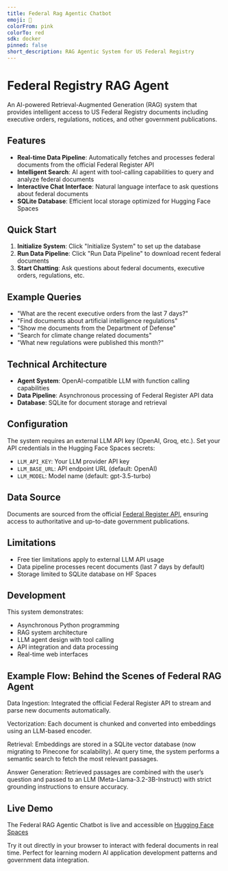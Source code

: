 ```yaml
---
title: Federal Rag Agentic Chatbot
emoji: 🐠
colorFrom: pink
colorTo: red
sdk: docker
pinned: false
short_description: RAG Agentic System for US Federal Registry
---
```


# Federal Registry RAG Agent

An AI-powered Retrieval-Augmented Generation (RAG) system that provides intelligent access to US Federal Registry documents including executive orders, regulations, notices, and other government publications.

## Features

- **Real-time Data Pipeline**: Automatically fetches and processes federal documents from the official Federal Register API
- **Intelligent Search**: AI agent with tool-calling capabilities to query and analyze federal documents
- **Interactive Chat Interface**: Natural language interface to ask questions about federal documents
- **SQLite Database**: Efficient local storage optimized for Hugging Face Spaces

## Quick Start

1. **Initialize System**: Click "Initialize System" to set up the database
2. **Run Data Pipeline**: Click "Run Data Pipeline" to download recent federal documents
3. **Start Chatting**: Ask questions about federal documents, executive orders, regulations, etc.

## Example Queries

- "What are the recent executive orders from the last 7 days?"
- "Find documents about artificial intelligence regulations"
- "Show me documents from the Department of Defense"
- "Search for climate change related documents" 
- "What new regulations were published this month?"

## Technical Architecture

- **Agent System**: OpenAI-compatible LLM with function calling capabilities
- **Data Pipeline**: Asynchronous processing of Federal Register API data
- **Database**: SQLite for document storage and retrieval

## Configuration

The system requires an external LLM API key (OpenAI, Groq, etc.). Set your API credentials in the Hugging Face Spaces secrets:

- `LLM_API_KEY`: Your LLM provider API key
- `LLM_BASE_URL`: API endpoint URL (default: OpenAI)
- `LLM_MODEL`: Model name (default: gpt-3.5-turbo)

## Data Source

Documents are sourced from the official [Federal Register API](https://www.federalregister.gov/developers/documentation/api/v1), ensuring access to authoritative and up-to-date government publications.

## Limitations

- Free tier limitations apply to external LLM API usage
- Data pipeline processes recent documents (last 7 days by default)
- Storage limited to SQLite database on HF Spaces

## Development

This system demonstrates:
- Asynchronous Python programming
- RAG system architecture  
- LLM agent design with tool calling
- API integration and data processing
- Real-time web interfaces

## Example Flow: Behind the Scenes of Federal RAG Agent
Data Ingestion: Integrated the official Federal Register API to stream and parse new
documents automatically.

Vectorization: Each document is chunked and converted into embeddings using an LLM-based
encoder.

Retrieval: Embeddings are stored in a SQLite vector database (now migrating to Pinecone for
scalability). At query time, the system performs a semantic search to fetch the most relevant
passages.

Answer Generation: Retrieved passages are combined with the user’s question and passed to
an LLM (Meta-Llama-3.2-3B-Instruct) with strict grounding instructions to ensure accuracy.


## Live Demo

The Federal RAG Agentic Chatbot is live and accessible on [Hugging Face Spaces](https://huggingface.co/spaces/Prog-amin/federal-rag-agentic-chatbot)

Try it out directly in your browser to interact with federal documents in real time. Perfect for learning modern AI application development patterns and government data integration.
